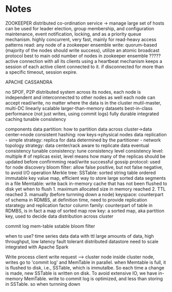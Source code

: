 # Notes

ZOOKEEPER
 distributed co-ordination service -> manage large set of hosts
 can be used for leader election, group membership, and configuration maintenance,  event notification, locking, and as a priority queue mechanism. 
 highly concurrent, very fast, mainly for read-heavy access patterns
	read: any node of a zookeeper ensemble
	write: quorum-based (majority of the nodes should write success), utilize an atomic broadcast protocol
	best to main odd number of nodes in zookeeper ensemble ?????
 active connection with all its clients using a heartbeat mechanism
 keeps a session of each active client connected to it. if disconnected for more than a specific timeout, session expire. 


APACHE CASSANDRA 

 no SPOF, P2P distributed system across its nodes, each node is independent and interconnected to other nodes as well
 each node can accept read/write, no matter where the data is in the cluster
 mutil-master, multi-DC
 linearly scalable
 larger-than-memory datasets
 best-in-class performance (not just writes, using commit logs)
 fully durable
 integrated caching
 tunable consistency

components
 data partition: how to partition data across cluster->data center->node
 consistent hashing: row keys->physical nodes
 data replication
	- simple strategy: replica for data determined by the partitioner
 	- network topology strategy: data center/rack aware to replicate data
 eventual consistency
 tunable consistency: tune consistency level
 consistency level: multiple # of replicas exist, level means how many of the replicas should be updated before confirmming read/write successful
 gossip protocol: used for node discovery
 bloom filter: allow false positive, but not false negative, to avoid I/O operation
 Merkle tree:
 SSTable: sorted string table ordered immutable key value map, efficient way to store large sorted data segments in a file
 Memtable: write back in-memory cache that has not been flushed to disk yet
	when to flush
	 1. maximum allocated size in memory reached
	 2. TTL reached
	 3. manually (before turnning down a node)
 keyspace: counterpart of schema in RDMBS, at definition time, need to provide replication starategy and replication factor
 column family: counterpart of table in RDMBS, is in fact a map of sorted map
 row key: a sorted map, aka partition key, used to decide data distribution across cluster


 commit log
 mem-table
 sstable
 bloom filter

when to use?
 time series data
 data with ttl
 large amounts of data, high throughput, low latency
 fault tolerant distributed datastore
 need to scale
 integrated with Apache Spark

Write process
  client write request --> cluster node 
  inside cluster node, writes go to 'commit log' and MemTable in parallel. when Memtable is full, it is flushed to disk, i.e., SSTable, which is immutalbe. So each time a change is made, new SSTable is written on disk. To avoid extensive IO, we have in-memory MemTable.
  write to commit log is optimized, and less than storing in SSTable. 
  so when turnning down 
